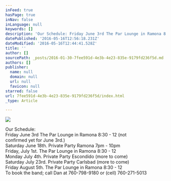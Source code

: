 ```yaml
---
inFeed: true
hasPage: true
inNav: false
inLanguage: null
keywords: []
description: 'Our Schedule: Friday June 3rd The Par Lounge in Ramona 8:30 - 12 (not  confirmed yet for June 3rd.) Saturday June 18th. Private Party Ramona 7pm - 10pm Friday, July 1st. The Par Lounge in Ramona 8:30 - 12 Monday July 4th. Private Party Escondido (more to come) Saturday July 23rd. Private Party Carlsbad (more to come) Friday August 5th. The Par Lounge in Ramona 8:30 - 12  To book the band; call Dan at 760-798-9180 or (cell) 760-271-5013'
datePublished: '2016-05-16T12:56:18.231Z'
dateModified: '2016-05-16T12:44:41.528Z'
title: ''
author: []
sourcePath: _posts/2016-01-30-7fee591d-4e3b-4e23-835e-9179fd236f5d.md
authors: []
publisher:
  name: null
  domain: null
  url: null
  favicon: null
starred: false
url: 7fee591d-4e3b-4e23-835e-9179fd236f5d/index.html
_type: Article

---
```

![](https://the-grid-user-content.s3-us-west-2.amazonaws.com/4bf9cf08-16ac-42bf-a8a3-6a35110a1648.jpg)

Our Schedule:  
Friday June 3rd The Par Lounge in Ramona 8:30 - 12 (not   
confirmed yet for June 3rd.)  
Saturday June 18th. Private Party Ramona 7pm - 10pm  
Friday, July 1st. The Par Lounge in Ramona 8:30 - 12  
Monday July 4th. Private Party Escondido (more to come)  
Saturday July 23rd. Private Party Carlsbad (more to come)  
Friday August 5th. The Par Lounge in Ramona 8:30 - 12  
To book the band; call Dan at 760-798-9180 or (cell) 760-271-5013